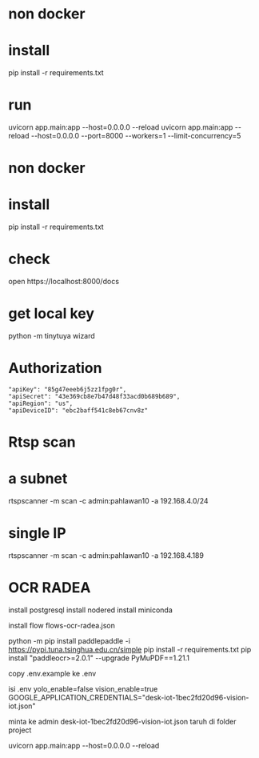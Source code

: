 # non docker
# install
 pip install -r requirements.txt

# run
uvicorn app.main:app --host=0.0.0.0 --reload
uvicorn app.main:app --reload --host=0.0.0.0 --port=8000 --workers=1 --limit-concurrency=5

# non docker
# install
 pip install -r requirements.txt

# check
open https://localhost:8000/docs


# get local key
python -m tinytuya wizard

# Authorization 
    "apiKey": "85g47eeeb6j5zz1fpg0r",
    "apiSecret": "43e369cb8e7b47d48f33acd0b689b689",
    "apiRegion": "us",
    "apiDeviceID": "ebc2baff541c8eb67cnv8z"


# Rtsp scan
# a subnet
rtspscanner -m scan -c admin:pahlawan10 -a 192.168.4.0/24

# single IP 
rtspscanner -m scan -c admin:pahlawan10 -a 192.168.4.189

# OCR RADEA

install postgresql
install nodered
install miniconda

install flow flows-ocr-radea.json

python -m pip install paddlepaddle -i https://pypi.tuna.tsinghua.edu.cn/simple
pip install -r requirements.txt
pip install "paddleocr>=2.0.1" --upgrade PyMuPDF==1.21.1

copy .env.example ke .env

isi .env
    yolo_enable=false
    vision_enable=true
    GOOGLE_APPLICATION_CREDENTIALS="desk-iot-1bec2fd20d96-vision-iot.json"

minta ke admin desk-iot-1bec2fd20d96-vision-iot.json taruh di folder project

uvicorn app.main:app --host=0.0.0.0 --reload
